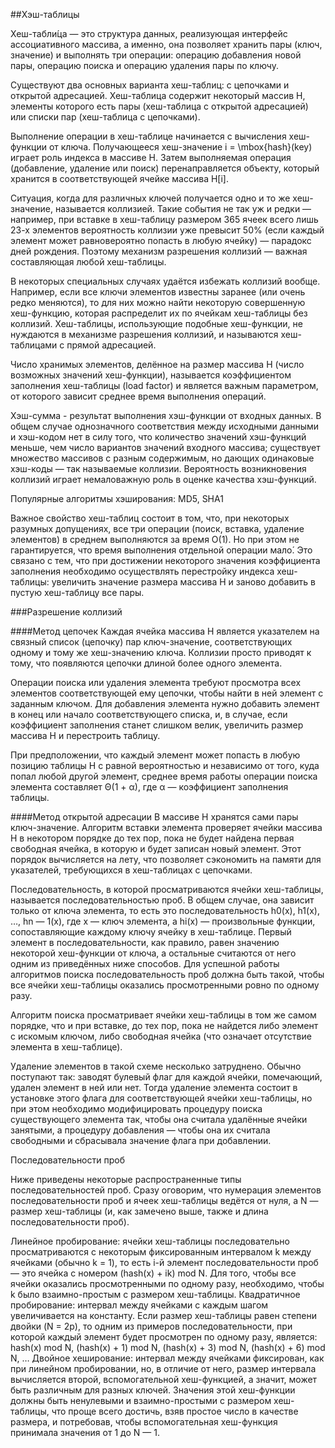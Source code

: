 ##Хэш-таблицы

Хеш-табли́ца — это структура данных, реализующая интерфейс ассоциативного массива, а именно, она позволяет хранить пары (ключ, значение) и выполнять три операции: операцию добавления новой пары, операцию поиска и операцию удаления пары по ключу.

Существуют два основных варианта хеш-таблиц: с цепочками и открытой адресацией. 
Хеш-таблица содержит некоторый массив H, элементы которого есть пары (хеш-таблица с открытой адресацией) или списки пар (хеш-таблица с цепочками).

Выполнение операции в хеш-таблице начинается с вычисления хеш-функции от ключа.
Получающееся хеш-значение i = \mbox{hash}(key) играет роль индекса в массиве H.
Затем выполняемая операция (добавление, удаление или поиск) перенаправляется объекту, который хранится в соответствующей ячейке массива H[i].

Ситуация, когда для различных ключей получается одно и то же хеш-значение, называется коллизией.
Такие события не так уж и редки — например, при вставке в хеш-таблицу размером 365 ячеек всего лишь 23-х элементов вероятность коллизии уже превысит 50% (если каждый элемент может равновероятно попасть в любую ячейку) — парадокс дней рождения.
Поэтому механизм разрешения коллизий — важная составляющая любой хеш-таблицы.

В некоторых специальных случаях удаётся избежать коллизий вообще. 
Например, если все ключи элементов известны заранее (или очень редко меняются), то для них можно найти некоторую совершенную хеш-функцию, которая распределит их по ячейкам хеш-таблицы без коллизий. 
Хеш-таблицы, использующие подобные хеш-функции, не нуждаются в механизме разрешения коллизий, и называются хеш-таблицами с прямой адресацией.

Число хранимых элементов, делённое на размер массива H (число возможных значений хеш-функции), называется коэффициентом заполнения хеш-таблицы (load factor) и является важным параметром, от которого зависит среднее время выполнения операций.

Хэш-сумма - результат выполнения хэш-функции от входных данных. В общем случае однозначного соответствия между исходными данными и хэш-кодом нет в силу того, что количество значений хэш-функций меньше, чем число вариантов значений входного массива; существует множество массивов с разным содержимым, но дающих одинаковые хэш-коды — так называемые коллизии. 
Вероятность возникновения коллизий играет немаловажную роль в оценке качества хэш-функций.

Популярные алгоритмы хэширования: MD5, SHA1

Важное свойство хеш-таблиц состоит в том, что, при некоторых разумных допущениях, все три операции (поиск, вставка, удаление элементов) в среднем выполняются за время O(1). Но при этом не гарантируется, что время выполнения отдельной операции мало́. Это связано с тем, что при достижении некоторого значения коэффициента заполнения необходимо осуществлять перестройку индекса хеш-таблицы: увеличить значение размера массива H и заново добавить в пустую хеш-таблицу все пары.

###Разрешение коллизий

####Метод цепочек
Каждая ячейка массива H является указателем на связный список (цепочку) пар ключ-значение, соответствующих одному и тому же хеш-значению ключа. Коллизии просто приводят к тому, что появляются цепочки длиной более одного элемента.

Операции поиска или удаления элемента требуют просмотра всех элементов соответствующей ему цепочки, чтобы найти в ней элемент с заданным ключом. Для добавления элемента нужно добавить элемент в конец или начало соответствующего списка, и, в случае, если коэффициент заполнения станет слишком велик, увеличить размер массива H и перестроить таблицу.

При предположении, что каждый элемент может попасть в любую позицию таблицы H с равной вероятностью и независимо от того, куда попал любой другой элемент, среднее время работы операции поиска элемента составляет Θ(1 + α), где α — коэффициент заполнения таблицы.

####Метод открытой адресации
В массиве H хранятся сами пары ключ-значение. Алгоритм вставки элемента проверяет ячейки массива H в некотором порядке до тех пор, пока не будет найдена первая свободная ячейка, в которую и будет записан новый элемент. Этот порядок вычисляется на лету, что позволяет сэкономить на памяти для указателей, требующихся в хеш-таблицах с цепочками.

Последовательность, в которой просматриваются ячейки хеш-таблицы, называется последовательностью проб. В общем случае, она зависит только от ключа элемента, то есть это последовательность h0(x), h1(x), …, hn — 1(x), где x — ключ элемента, а hi(x) — произвольные функции, сопоставляющие каждому ключу ячейку в хеш-таблице. Первый элемент в последовательности, как правило, равен значению некоторой хеш-функции от ключа, а остальные считаются от него одним из приведённых ниже способов. Для успешной работы алгоритмов поиска последовательность проб должна быть такой, чтобы все ячейки хеш-таблицы оказались просмотренными ровно по одному разу.

Алгоритм поиска просматривает ячейки хеш-таблицы в том же самом порядке, что и при вставке, до тех пор, пока не найдется либо элемент с искомым ключом, либо свободная ячейка (что означает отсутствие элемента в хеш-таблице).

Удаление элементов в такой схеме несколько затруднено. Обычно поступают так: заводят булевый флаг для каждой ячейки, помечающий, удален элемент в ней или нет. Тогда удаление элемента состоит в установке этого флага для соответствующей ячейки хеш-таблицы, но при этом необходимо модифицировать процедуру поиска существующего элемента так, чтобы она считала удалённые ячейки занятыми, а процедуру добавления — чтобы она их считала свободными и сбрасывала значение флага при добавлении.

Последовательности проб

Ниже приведены некоторые распространенные типы последовательностей проб. Сразу оговорим, что нумерация элементов последовательности проб и ячеек хеш-таблицы ведётся от нуля, а N — размер хеш-таблицы (и, как замечено выше, также и длина последовательности проб).

Линейное пробирование: ячейки хеш-таблицы последовательно просматриваются с некоторым фиксированным интервалом k между ячейками (обычно k = 1), то есть i-й элемент последовательности проб — это ячейка с номером (hash(x) + ik) mod N. Для того, чтобы все ячейки оказались просмотренными по одному разу, необходимо, чтобы k было взаимно-простым с размером хеш-таблицы.
Квадратичное пробирование: интервал между ячейками с каждым шагом увеличивается на константу. Если размер хеш-таблицы равен степени двойки (N = 2p), то одним из примеров последовательности, при которой каждый элемент будет просмотрен по одному разу, является:
hash(x) mod N, (hash(x) + 1) mod N, (hash(x) + 3) mod N, (hash(x) + 6) mod N, …
Двойное хеширование: интервал между ячейками фиксирован, как при линейном пробировании, но, в отличие от него, размер интервала вычисляется второй, вспомогательной хеш-функцией, а значит, может быть различным для разных ключей. Значения этой хеш-функции должны быть ненулевыми и взаимно-простыми с размером хеш-таблицы, что проще всего достичь, взяв простое число в качестве размера, и потребовав, чтобы вспомогательная хеш-функция принимала значения от 1 до N — 1.

